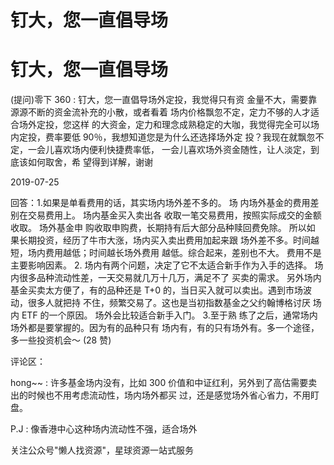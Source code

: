 # 钉大，您一直倡导场

# 钉大，您一直倡导场

(提问)零下 360 : 钉大，您一直倡导场外定投，我觉得只有资 金量不大，需要靠源源不断的资金流补充的小散，或者看着 场内价格飘忽不定，定力不够的人才适合场外定投，您这样 的大资金，定力和理念成熟稳定的大咖，我觉得完全可以场 内定投，费率要低 90％，我想知道您是为什么还选择场外定 投？我现在就飘忽不定，一会儿喜欢场内便利快捷费率低， 一会儿喜欢场外资金随性，让人淡定，到底该如何取舍，希 望得到详解，谢谢

2019-07-25

回答：1.如果是单看费用的话，其实场内场外差不多的。 场 内场外基金的费用差别在交易费用上。 场内基金买入卖出各 收取一笔交易费用，按照实际成交的金额收取。 场外基金申 购收取申购费，长期持有后大部分品种赎回费免除。 所以如 果长期投资，经历了牛市大涨，场内买入卖出费用加起来跟 场外差不多。时间越短，场内费用越低；时间越长场外费用 越低。综合起来，差别也不大。 费用不是主要影响因素。 2\. 场内有两个问题，决定了它不太适合新手作为入手的选择。 场内很多品种流动性差，一天交易就几万十几万，满足不了 买卖的需求。 另外场内基金买卖太方便了，有的品种还是 T+0 的，当日买入就可以卖出。遇到市场波动，很多人就把持 不住，频繁交易了。这也是当初指数基金之父约翰博格讨厌 场内 ETF 的一个原因。 场外会比较适合新手入门。 3.至于熟 练了之后，通常场内场外都是要掌握的。因为有的品种只有 场内有，有的只有场外有。多一个途径，多一些投资机会～ (28 赞)

评论区：

hong~~ : 许多基金场内没有，比如 300 价值和中证红利，另外到了高估需要卖出的时候也不用考虑流动性，场内场外都买 过，还是感觉场外省心省力，不用盯盘。

P.J : 像香港中心这种场内流动性不强，适合场外

关注公众号"懒人找资源"，星球资源一站式服务